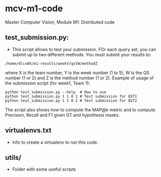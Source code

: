 # mcv-m1-code

Master Computer Vision, Module M1: Distributed code


## test_submission.py: 
- This script allows to test your submission. FOr each query set, you can submit up to two different methods. You must submit your results to:

```
/home/dlcv0X/m1-results/weekY/qstW/methodZ
```

where X is the team number, Y is the week number (1 to 5), W is the QS number (1 or 2) and Z is the method number (1 or 2). 
Example of usage of the submission script (for week1, Team 1):

```
python test_submission.py --help  # How to use 
python test_submission.py 1 1 0 1 # Test submission for QST1
python test_submission.py 1 1 0 2 # Test submission for QST2
```

The script also shows how to compute the MAP@k metric and to compute Precision, Recall and F1 given GT and hypothesis masks.

## virtualenvs.txt
- Info to create a virtualenv to run this code.


## utils/
- Folder with some useful scripts
